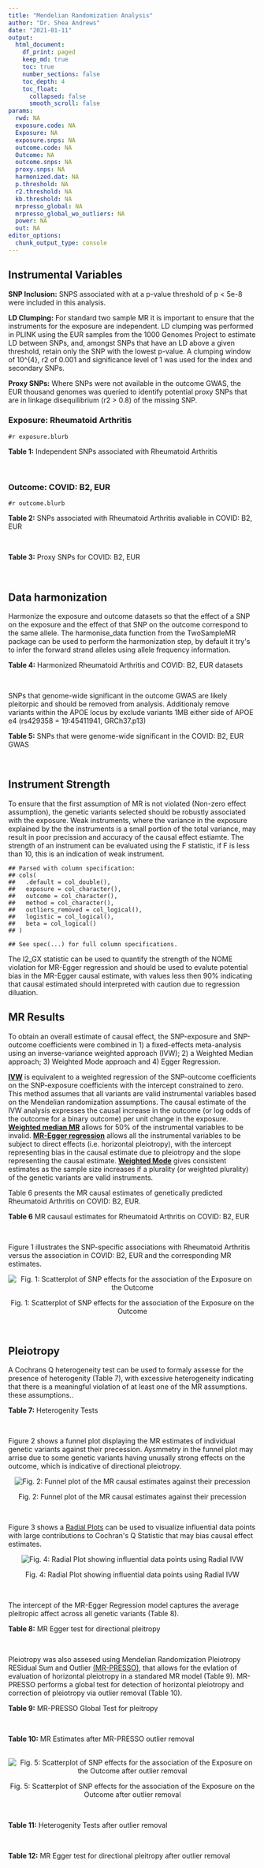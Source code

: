 ```yaml
---
title: "Mendelian Randomization Analysis"
author: "Dr. Shea Andrews"
date: "2021-01-11"
output:
  html_document:
    df_print: paged
    keep_md: true
    toc: true
    number_sections: false
    toc_depth: 4
    toc_float:
      collapsed: false
      smooth_scroll: false
params:
  rwd: NA
  exposure.code: NA
  Exposure: NA
  exposure.snps: NA
  outcome.code: NA
  Outcome: NA
  outcome.snps: NA
  proxy.snps: NA
  harmonized.dat: NA
  p.threshold: NA
  r2.threshold: NA
  kb.threshold: NA
  mrpresso_global: NA
  mrpresso_global_wo_outliers: NA
  power: NA
  out: NA
editor_options:
  chunk_output_type: console
---
```







## Instrumental Variables
**SNP Inclusion:** SNPS associated with at a p-value threshold of p < 5e-8 were included in this analysis.
<br>

**LD Clumping:** For standard two sample MR it is important to ensure that the instruments for the exposure are independent. LD clumping was performed in PLINK using the EUR samples from the 1000 Genomes Project to estimate LD between SNPs, and, amongst SNPs that have an LD above a given threshold, retain only the SNP with the lowest p-value. A clumping window of 10^{4}, r2 of 0.001 and significance level of 1 was used for the index and secondary SNPs.
<br>

**Proxy SNPs:** Where SNPs were not available in the outcome GWAS, the EUR thousand genomes was queried to identify potential proxy SNPs that are in linkage disequilibrium (r2 > 0.8) of the missing SNP.
<br>

### Exposure: Rheumatoid Arthritis
`#r exposure.blurb`
<br>

**Table 1:** Independent SNPs associated with Rheumatoid Arthritis
<div data-pagedtable="false">
  <script data-pagedtable-source type="application/json">
{"columns":[{"label":["SNP"],"name":[1],"type":["chr"],"align":["left"]},{"label":["CHROM"],"name":[2],"type":["dbl"],"align":["right"]},{"label":["POS"],"name":[3],"type":["dbl"],"align":["right"]},{"label":["REF"],"name":[4],"type":["chr"],"align":["left"]},{"label":["ALT"],"name":[5],"type":["chr"],"align":["left"]},{"label":["AF"],"name":[6],"type":["dbl"],"align":["right"]},{"label":["BETA"],"name":[7],"type":["dbl"],"align":["right"]},{"label":["SE"],"name":[8],"type":["dbl"],"align":["right"]},{"label":["Z"],"name":[9],"type":["dbl"],"align":["right"]},{"label":["P"],"name":[10],"type":["dbl"],"align":["right"]},{"label":["N"],"name":[11],"type":["dbl"],"align":["right"]},{"label":["TRAIT"],"name":[12],"type":["chr"],"align":["left"]}],"data":[{"1":"rs187786174","2":"1","3":"2523811","4":"G","5":"A","6":"0.0204778","7":"-0.11653382","8":"0.015306122","9":"-7.613543","10":"2.2e-10","11":"58284","12":"Rheumatoid_Arthritis"},{"1":"rs2240336","2":"1","3":"17674402","4":"C","5":"T","6":"0.3954930","7":"-0.10536052","8":"0.015306122","9":"-6.883554","10":"1.4e-09","11":"58284","12":"Rheumatoid_Arthritis"},{"1":"rs28411352","2":"1","3":"38278579","4":"C","5":"T","6":"0.2434500","7":"0.10436002","8":"0.022959184","9":"4.545458","10":"5.2e-09","11":"58284","12":"Rheumatoid_Arthritis"},{"1":"rs2476601","2":"1","3":"114377568","4":"A","5":"G","6":"0.8679250","7":"-0.59332700","8":"0.043367347","9":"-13.681400","10":"1.6e-149","11":"58284","12":"Rheumatoid_Arthritis"},{"1":"rs61828284","2":"1","3":"173299743","4":"C","5":"T","6":"0.0550693","7":"-0.19845094","8":"0.028061224","9":"-7.072070","10":"8.7e-09","11":"58284","12":"Rheumatoid_Arthritis"},{"1":"rs34695944","2":"2","3":"61124850","4":"T","5":"C","6":"0.3807150","7":"0.11653400","8":"0.015306122","9":"7.613540","10":"4.4e-14","11":"58284","12":"Rheumatoid_Arthritis"},{"1":"rs2661798","2":"2","3":"65635688","4":"A","5":"T","6":"0.3834450","7":"0.09431070","8":"0.015306122","9":"6.161630","10":"1.1e-09","11":"58284","12":"Rheumatoid_Arthritis"},{"1":"rs9653442","2":"2","3":"100825367","4":"C","5":"T","6":"0.5316020","7":"-0.10536052","8":"0.015306122","9":"-6.883554","10":"3.6e-12","11":"58284","12":"Rheumatoid_Arthritis"},{"1":"rs13426947","2":"2","3":"191933254","4":"G","5":"A","6":"0.1827410","7":"0.13102826","8":"0.022959184","9":"5.707009","10":"2.4e-12","11":"58284","12":"Rheumatoid_Arthritis"},{"1":"rs3087243","2":"2","3":"204738919","4":"G","5":"A","6":"0.3997100","7":"-0.13926207","8":"0.015306122","9":"-9.098455","10":"9.2e-20","11":"58284","12":"Rheumatoid_Arthritis"},{"1":"rs4452313","2":"3","3":"17047032","4":"A","5":"T","6":"0.2911230","7":"0.10536100","8":"0.015306122","9":"6.883550","10":"2.7e-10","11":"58284","12":"Rheumatoid_Arthritis"},{"1":"rs9310852","2":"3","3":"27784997","4":"A","5":"G","6":"0.4663500","7":"0.08338160","8":"0.015306122","9":"5.447600","10":"3.2e-08","11":"58284","12":"Rheumatoid_Arthritis"},{"1":"rs73081554","2":"3","3":"58302935","4":"C","5":"T","6":"0.0746377","7":"0.16551444","8":"0.035714286","9":"4.634404","10":"4.7e-08","11":"58284","12":"Rheumatoid_Arthritis"},{"1":"rs34046593","2":"4","3":"26111593","4":"G","5":"A","6":"0.2991580","7":"0.13976194","8":"0.020408163","9":"6.848335","10":"9.2e-17","11":"58284","12":"Rheumatoid_Arthritis"},{"1":"rs7731626","2":"5","3":"55444683","4":"G","5":"A","6":"0.3155110","7":"-0.19845094","8":"0.017857143","9":"-11.113253","10":"7.9e-23","11":"58284","12":"Rheumatoid_Arthritis"},{"1":"rs2561477","2":"5","3":"102608924","4":"G","5":"A","6":"0.3092130","7":"-0.10536052","8":"0.015306122","9":"-6.883554","10":"5.2e-10","11":"58284","12":"Rheumatoid_Arthritis"},{"1":"rs75599496","2":"6","3":"29205139","4":"G","5":"A","6":"0.0732724","7":"0.26236426","8":"0.038265306","9":"6.856453","10":"9.3e-18","11":"58284","12":"Rheumatoid_Arthritis"},{"1":"rs73432769","2":"6","3":"30716170","4":"C","5":"T","6":"0.0184850","7":"0.35065687","8":"0.066326531","9":"5.286827","10":"2.3e-13","11":"58284","12":"Rheumatoid_Arthritis"},{"1":"rs7754520","2":"6","3":"31906505","4":"C","5":"T","6":"0.0691295","7":"-0.57981850","8":"0.017857143","9":"-32.469836","10":"2.5e-75","11":"58284","12":"Rheumatoid_Arthritis"},{"1":"rs9296009","2":"6","3":"32114515","4":"A","5":"T","6":"0.1878170","7":"0.59783700","8":"0.007653061","9":"78.117400","10":"1.0e-250","11":"58284","12":"Rheumatoid_Arthritis"},{"1":"rs2858329","2":"6","3":"32658801","4":"A","5":"G","6":"0.4728350","7":"0.47803600","8":"0.010204082","9":"46.847500","10":"4.9e-204","11":"58284","12":"Rheumatoid_Arthritis"},{"1":"rs9277398","2":"6","3":"33051280","4":"T","5":"C","6":"0.2576700","7":"-0.35065700","8":"0.025510204","9":"-13.745700","10":"1.3e-86","11":"58284","12":"Rheumatoid_Arthritis"},{"1":"rs9277956","2":"6","3":"33211790","4":"G","5":"C","6":"0.1124360","7":"0.24846100","8":"0.017857143","9":"13.913800","10":"1.1e-32","11":"58284","12":"Rheumatoid_Arthritis"},{"1":"rs3799963","2":"6","3":"44231479","4":"G","5":"C","6":"0.0456204","7":"0.28768200","8":"0.038265306","9":"7.518090","10":"3.3e-08","11":"58284","12":"Rheumatoid_Arthritis"},{"1":"rs17264332","2":"6","3":"138005515","4":"A","5":"G","6":"0.2031930","7":"0.16251900","8":"0.015306122","9":"10.617900","10":"7.1e-19","11":"58284","12":"Rheumatoid_Arthritis"},{"1":"rs212389","2":"6","3":"159489791","4":"G","5":"A","6":"0.6965900","7":"0.09531018","8":"0.017857143","9":"5.337370","10":"1.1e-09","11":"58284","12":"Rheumatoid_Arthritis"},{"1":"rs1571878","2":"6","3":"167540842","4":"C","5":"T","6":"0.5631370","7":"-0.11653382","8":"0.012755102","9":"-9.136251","10":"4.9e-15","11":"58284","12":"Rheumatoid_Arthritis"},{"1":"rs3778753","2":"7","3":"128580042","4":"A","5":"G","6":"0.4340900","7":"0.11653400","8":"0.012755102","9":"9.136250","10":"4.2e-12","11":"58284","12":"Rheumatoid_Arthritis"},{"1":"rs11574914","2":"9","3":"34710338","4":"G","5":"A","6":"0.2992700","7":"0.12221763","8":"0.017857143","9":"6.844187","10":"1.5e-13","11":"58284","12":"Rheumatoid_Arthritis"},{"1":"rs10985070","2":"9","3":"123636121","4":"C","5":"A","6":"0.5272530","7":"-0.08338161","8":"0.015306122","9":"-5.447598","10":"1.7e-08","11":"58284","12":"Rheumatoid_Arthritis"},{"1":"rs706778","2":"10","3":"6098949","4":"C","5":"T","6":"0.4382760","7":"0.10436002","8":"0.017857143","9":"5.844161","10":"7.1e-12","11":"58284","12":"Rheumatoid_Arthritis"},{"1":"rs537544","2":"10","3":"8108382","4":"C","5":"T","6":"0.6293170","7":"-0.11653382","8":"0.015306122","9":"-7.613543","10":"8.0e-11","11":"58284","12":"Rheumatoid_Arthritis"},{"1":"rs12764378","2":"10","3":"63800004","4":"G","5":"A","6":"0.1825770","7":"0.13102826","8":"0.020408163","9":"6.420385","10":"1.9e-13","11":"58284","12":"Rheumatoid_Arthritis"},{"1":"rs10790268","2":"11","3":"118729391","4":"A","5":"G","6":"0.7762200","7":"0.16251900","8":"0.017857143","9":"9.101060","10":"3.3e-15","11":"58284","12":"Rheumatoid_Arthritis"},{"1":"rs9603608","2":"13","3":"40318819","4":"A","5":"C","6":"0.3852190","7":"-0.10436000","8":"0.017857143","9":"-5.844160","10":"7.6e-11","11":"58284","12":"Rheumatoid_Arthritis"},{"1":"rs8032939","2":"15","3":"38834033","4":"T","5":"C","6":"0.2649730","7":"0.11653400","8":"0.015306122","9":"7.613540","10":"2.4e-12","11":"58284","12":"Rheumatoid_Arthritis"},{"1":"rs8026898","2":"15","3":"69991417","4":"G","5":"A","6":"0.2595490","7":"0.14842001","8":"0.017857143","9":"8.311520","10":"2.4e-17","11":"58284","12":"Rheumatoid_Arthritis"},{"1":"rs13330176","2":"16","3":"86019087","4":"T","5":"A","6":"0.2022250","7":"0.11332869","8":"0.022959184","9":"4.936094","10":"9.0e-09","11":"58284","12":"Rheumatoid_Arthritis"},{"1":"rs59716545","2":"17","3":"38031857","4":"T","5":"G","6":"0.4167600","7":"0.09431070","8":"0.015306122","9":"6.161630","10":"2.0e-09","11":"58284","12":"Rheumatoid_Arthritis"},{"1":"rs592390","2":"18","3":"12822314","4":"T","5":"C","6":"0.4455140","7":"-0.09531020","8":"0.017857143","9":"-5.337370","10":"3.8e-09","11":"58284","12":"Rheumatoid_Arthritis"},{"1":"rs74956615","2":"19","3":"10427721","4":"T","5":"A","6":"0.0428850","7":"-0.37106368","8":"0.033163265","9":"-11.188997","10":"3.3e-16","11":"58284","12":"Rheumatoid_Arthritis"},{"1":"rs4239702","2":"20","3":"44749251","4":"T","5":"C","6":"0.7548950","7":"0.13926200","8":"0.015306122","9":"9.098460","10":"4.2e-14","11":"58284","12":"Rheumatoid_Arthritis"},{"1":"rs8133843","2":"21","3":"36738242","4":"G","5":"A","6":"0.6307830","7":"0.09531018","8":"0.020408163","9":"4.670199","10":"6.0e-09","11":"58284","12":"Rheumatoid_Arthritis"},{"1":"rs225433","2":"21","3":"43809418","4":"C","5":"G","6":"0.2398330","7":"-0.12783337","8":"0.020408163","9":"-6.263835","10":"1.8e-08","11":"58284","12":"Rheumatoid_Arthritis"},{"1":"rs2069235","2":"22","3":"39747780","4":"G","5":"A","6":"0.3169090","7":"0.10436002","8":"0.017857143","9":"5.844161","10":"3.0e-10","11":"58284","12":"Rheumatoid_Arthritis"}],"options":{"columns":{"min":{},"max":[10]},"rows":{"min":[10],"max":[10]},"pages":{}}}
  </script>
</div>
<br>

### Outcome: COVID: B2, EUR
`#r outcome.blurb`
<br>

**Table 2:** SNPs associated with Rheumatoid Arthritis avaliable in COVID: B2, EUR
<div data-pagedtable="false">
  <script data-pagedtable-source type="application/json">
{"columns":[{"label":["SNP"],"name":[1],"type":["chr"],"align":["left"]},{"label":["CHROM"],"name":[2],"type":["dbl"],"align":["right"]},{"label":["POS"],"name":[3],"type":["dbl"],"align":["right"]},{"label":["REF"],"name":[4],"type":["chr"],"align":["left"]},{"label":["ALT"],"name":[5],"type":["chr"],"align":["left"]},{"label":["AF"],"name":[6],"type":["dbl"],"align":["right"]},{"label":["BETA"],"name":[7],"type":["dbl"],"align":["right"]},{"label":["SE"],"name":[8],"type":["dbl"],"align":["right"]},{"label":["Z"],"name":[9],"type":["dbl"],"align":["right"]},{"label":["P"],"name":[10],"type":["dbl"],"align":["right"]},{"label":["N"],"name":[11],"type":["dbl"],"align":["right"]},{"label":["TRAIT"],"name":[12],"type":["chr"],"align":["left"]}],"data":[{"1":"rs2240336","2":"1","3":"17674402","4":"C","5":"T","6":"0.41470","7":"0.0024268","8":"0.017576","9":"0.13807465","10":"8.902e-01","11":"1887658","12":"COVID_B2__EUR"},{"1":"rs28411352","2":"1","3":"38278579","4":"C","5":"T","6":"0.25800","7":"-0.0576820","8":"0.020351","9":"-2.83435703","10":"4.592e-03","11":"1887658","12":"COVID_B2__EUR"},{"1":"rs2476601","2":"1","3":"114377568","4":"A","5":"G","6":"0.88430","7":"0.0126980","8":"0.031607","9":"0.40174645","10":"6.879e-01","11":"1885056","12":"COVID_B2__EUR"},{"1":"rs61828284","2":"1","3":"173299743","4":"C","5":"T","6":"0.07232","7":"0.0389780","8":"0.033710","9":"1.15627410","10":"2.476e-01","11":"1887037","12":"COVID_B2__EUR"},{"1":"rs34695944","2":"2","3":"61124850","4":"T","5":"C","6":"0.36340","7":"-0.0260150","8":"0.018018","9":"-1.44383394","10":"1.488e-01","11":"1887658","12":"COVID_B2__EUR"},{"1":"rs2661798","2":"2","3":"65635688","4":"A","5":"T","6":"0.43120","7":"-0.0550730","8":"0.019504","9":"-2.82367719","10":"4.748e-03","11":"1876981","12":"COVID_B2__EUR"},{"1":"rs9653442","2":"2","3":"100825367","4":"C","5":"T","6":"0.53490","7":"-0.0342750","8":"0.017406","9":"-1.96914857","10":"4.894e-02","11":"1887658","12":"COVID_B2__EUR"},{"1":"rs13426947","2":"2","3":"191933254","4":"G","5":"A","6":"0.19930","7":"0.0130400","8":"0.021787","9":"0.59852205","10":"5.495e-01","11":"1887658","12":"COVID_B2__EUR"},{"1":"rs3087243","2":"2","3":"204738919","4":"G","5":"A","6":"0.42060","7":"-0.0309760","8":"0.017351","9":"-1.78525733","10":"7.422e-02","11":"1887045","12":"COVID_B2__EUR"},{"1":"rs4452313","2":"3","3":"17047032","4":"A","5":"T","6":"0.29520","7":"-0.0082145","8":"0.018815","9":"-0.43659314","10":"6.624e-01","11":"1887658","12":"COVID_B2__EUR"},{"1":"rs9310852","2":"3","3":"27784997","4":"A","5":"G","6":"0.46050","7":"0.0127710","8":"0.019193","9":"0.66539884","10":"5.058e-01","11":"1877602","12":"COVID_B2__EUR"},{"1":"rs73081554","2":"3","3":"58302935","4":"C","5":"T","6":"0.06946","7":"-0.0387470","8":"0.039497","9":"-0.98101122","10":"3.266e-01","11":"1877602","12":"COVID_B2__EUR"},{"1":"rs34046593","2":"4","3":"26111593","4":"G","5":"A","6":"0.30190","7":"0.0338260","8":"0.020415","9":"1.65691893","10":"9.753e-02","11":"1877602","12":"COVID_B2__EUR"},{"1":"rs7731626","2":"5","3":"55444683","4":"G","5":"A","6":"0.35810","7":"0.0069903","8":"0.018386","9":"0.38019689","10":"7.038e-01","11":"1886424","12":"COVID_B2__EUR"},{"1":"rs2561477","2":"5","3":"102608924","4":"G","5":"A","6":"0.31430","7":"-0.0013385","8":"0.020471","9":"-0.06538518","10":"9.479e-01","11":"1877602","12":"COVID_B2__EUR"},{"1":"rs75599496","2":"6","3":"29205139","4":"G","5":"A","6":"0.06325","7":"-0.0429110","8":"0.039722","9":"-1.08028297","10":"2.800e-01","11":"1887658","12":"COVID_B2__EUR"},{"1":"rs73432769","2":"6","3":"30716170","4":"C","5":"T","6":"0.02250","7":"0.0482940","8":"0.057100","9":"0.84577933","10":"3.977e-01","11":"1887658","12":"COVID_B2__EUR"},{"1":"rs7754520","2":"6","3":"31906505","4":"C","5":"T","6":"0.08738","7":"0.0287050","8":"0.029826","9":"0.96241534","10":"3.358e-01","11":"1887045","12":"COVID_B2__EUR"},{"1":"rs9296009","2":"6","3":"32114515","4":"A","5":"T","6":"0.20990","7":"0.0126880","8":"0.024543","9":"0.51697022","10":"6.052e-01","11":"1877602","12":"COVID_B2__EUR"},{"1":"rs9277398","2":"6","3":"33051280","4":"T","5":"C","6":"0.29120","7":"0.0314750","8":"0.021519","9":"1.46266090","10":"1.436e-01","11":"1874040","12":"COVID_B2__EUR"},{"1":"rs9277956","2":"6","3":"33211790","4":"G","5":"C","6":"0.14670","7":"0.0132410","8":"0.026861","9":"0.49294516","10":"6.220e-01","11":"1638270","12":"COVID_B2__EUR"},{"1":"rs3799963","2":"6","3":"44231479","4":"G","5":"C","6":"0.04540","7":"-0.0256660","8":"0.050264","9":"-0.51062391","10":"6.096e-01","11":"1876989","12":"COVID_B2__EUR"},{"1":"rs17264332","2":"6","3":"138005515","4":"A","5":"G","6":"0.20470","7":"-0.0102680","8":"0.021475","9":"-0.47813737","10":"6.326e-01","11":"1887658","12":"COVID_B2__EUR"},{"1":"rs212389","2":"6","3":"159489791","4":"G","5":"A","6":"0.63850","7":"0.0087024","8":"0.018010","9":"0.48319822","10":"6.290e-01","11":"1887045","12":"COVID_B2__EUR"},{"1":"rs1571878","2":"6","3":"167540842","4":"C","5":"T","6":"0.55650","7":"-0.0030193","8":"0.017631","9":"-0.17124950","10":"8.640e-01","11":"1887037","12":"COVID_B2__EUR"},{"1":"rs3778753","2":"7","3":"128580042","4":"A","5":"G","6":"0.46060","7":"0.0127310","8":"0.019490","9":"0.65320677","10":"5.136e-01","11":"1876989","12":"COVID_B2__EUR"},{"1":"rs11574914","2":"9","3":"34710338","4":"G","5":"A","6":"0.32240","7":"-0.0302300","8":"0.020510","9":"-1.47391516","10":"1.405e-01","11":"1860008","12":"COVID_B2__EUR"},{"1":"rs10985070","2":"9","3":"123636121","4":"C","5":"A","6":"0.55710","7":"0.0224040","8":"0.019299","9":"1.16088917","10":"2.457e-01","11":"1877602","12":"COVID_B2__EUR"},{"1":"rs706778","2":"10","3":"6098949","4":"C","5":"T","6":"0.42570","7":"0.0226740","8":"0.017605","9":"1.28792957","10":"1.978e-01","11":"1887658","12":"COVID_B2__EUR"},{"1":"rs537544","2":"10","3":"8108382","4":"C","5":"T","6":"0.61760","7":"0.0039166","8":"0.020021","9":"0.19562459","10":"8.449e-01","11":"1876368","12":"COVID_B2__EUR"},{"1":"rs12764378","2":"10","3":"63800004","4":"G","5":"A","6":"0.21180","7":"-0.0139710","8":"0.020729","9":"-0.67398331","10":"5.003e-01","11":"1887658","12":"COVID_B2__EUR"},{"1":"rs10790268","2":"11","3":"118729391","4":"A","5":"G","6":"0.80280","7":"-0.0126400","8":"0.022445","9":"-0.56315438","10":"5.733e-01","11":"1885042","12":"COVID_B2__EUR"},{"1":"rs9603608","2":"13","3":"40318819","4":"A","5":"C","6":"0.34810","7":"-0.0252190","8":"0.018851","9":"-1.33780701","10":"1.809e-01","11":"1885042","12":"COVID_B2__EUR"},{"1":"rs8032939","2":"15","3":"38834033","4":"T","5":"C","6":"0.25140","7":"-0.0046683","8":"0.019885","9":"-0.23476490","10":"8.144e-01","11":"1887658","12":"COVID_B2__EUR"},{"1":"rs8026898","2":"15","3":"69991417","4":"G","5":"A","6":"0.26940","7":"0.0127750","8":"0.019523","9":"0.65435640","10":"5.129e-01","11":"1887658","12":"COVID_B2__EUR"},{"1":"rs13330176","2":"16","3":"86019087","4":"T","5":"A","6":"0.22160","7":"0.0015057","8":"0.023092","9":"0.06520440","10":"9.480e-01","11":"1877602","12":"COVID_B2__EUR"},{"1":"rs59716545","2":"17","3":"38031857","4":"T","5":"G","6":"0.45860","7":"0.0206050","8":"0.017925","9":"1.14951185","10":"2.503e-01","11":"1178107","12":"COVID_B2__EUR"},{"1":"rs592390","2":"18","3":"12822314","4":"T","5":"C","6":"0.45220","7":"0.0354090","8":"0.017510","9":"2.02221588","10":"4.315e-02","11":"1887658","12":"COVID_B2__EUR"},{"1":"rs74956615","2":"19","3":"10427721","4":"T","5":"A","6":"0.04956","7":"0.2319400","8":"0.039590","9":"5.85855014","10":"4.666e-09","11":"1594419","12":"COVID_B2__EUR"},{"1":"rs4239702","2":"20","3":"44749251","4":"T","5":"C","6":"0.72160","7":"-0.0077870","8":"0.019169","9":"-0.40622881","10":"6.846e-01","11":"1887658","12":"COVID_B2__EUR"},{"1":"rs8133843","2":"21","3":"36738242","4":"G","5":"A","6":"0.61860","7":"0.0153240","8":"0.019795","9":"0.77413488","10":"4.388e-01","11":"1876981","12":"COVID_B2__EUR"},{"1":"rs225433","2":"21","3":"43809418","4":"C","5":"G","6":"0.22260","7":"-0.0312660","8":"0.025664","9":"-1.21828242","10":"2.231e-01","11":"1856158","12":"COVID_B2__EUR"},{"1":"rs2069235","2":"22","3":"39747780","4":"G","5":"A","6":"0.30050","7":"-0.0140820","8":"0.019141","9":"-0.73569824","10":"4.619e-01","11":"1887658","12":"COVID_B2__EUR"},{"1":"rs187786174","2":"NA","3":"NA","4":"NA","5":"NA","6":"NA","7":"NA","8":"NA","9":"NA","10":"NA","11":"NA","12":"NA"},{"1":"rs2858329","2":"NA","3":"NA","4":"NA","5":"NA","6":"NA","7":"NA","8":"NA","9":"NA","10":"NA","11":"NA","12":"NA"}],"options":{"columns":{"min":{},"max":[10]},"rows":{"min":[10],"max":[10]},"pages":{}}}
  </script>
</div>
<br>

**Table 3:** Proxy SNPs for COVID: B2, EUR
<div data-pagedtable="false">
  <script data-pagedtable-source type="application/json">
{"columns":[{"label":["target_snp"],"name":[1],"type":["chr"],"align":["left"]},{"label":["proxy_snp"],"name":[2],"type":["chr"],"align":["left"]},{"label":["ld.r2"],"name":[3],"type":["dbl"],"align":["right"]},{"label":["Dprime"],"name":[4],"type":["dbl"],"align":["right"]},{"label":["PHASE"],"name":[5],"type":["chr"],"align":["left"]},{"label":["X12"],"name":[6],"type":["lgl"],"align":["right"]},{"label":["CHROM"],"name":[7],"type":["dbl"],"align":["right"]},{"label":["POS"],"name":[8],"type":["dbl"],"align":["right"]},{"label":["REF.proxy"],"name":[9],"type":["chr"],"align":["left"]},{"label":["ALT.proxy"],"name":[10],"type":["chr"],"align":["left"]},{"label":["AF"],"name":[11],"type":["dbl"],"align":["right"]},{"label":["BETA"],"name":[12],"type":["dbl"],"align":["right"]},{"label":["SE"],"name":[13],"type":["dbl"],"align":["right"]},{"label":["Z"],"name":[14],"type":["dbl"],"align":["right"]},{"label":["P"],"name":[15],"type":["dbl"],"align":["right"]},{"label":["N"],"name":[16],"type":["dbl"],"align":["right"]},{"label":["TRAIT"],"name":[17],"type":["chr"],"align":["left"]},{"label":["ref"],"name":[18],"type":["chr"],"align":["left"]},{"label":["ref.proxy"],"name":[19],"type":["chr"],"align":["left"]},{"label":["alt"],"name":[20],"type":["chr"],"align":["left"]},{"label":["alt.proxy"],"name":[21],"type":["chr"],"align":["left"]},{"label":["ALT"],"name":[22],"type":["chr"],"align":["left"]},{"label":["REF"],"name":[23],"type":["chr"],"align":["left"]},{"label":["proxy.outcome"],"name":[24],"type":["lgl"],"align":["right"]}],"data":[{"1":"rs187786174","2":"rs745368","3":"0.990767","4":"1","5":"AT/GC","6":"NA","7":"1","8":"2524205","9":"C","10":"T","11":"0.3232","12":"0.0029149","13":"0.019096","14":"0.1526445","15":"0.8787","16":"1884429","17":"COVID_B2__EUR","18":"A","19":"T","20":"G","21":"C","22":"A","23":"G","24":"TRUE"},{"1":"rs2858329","2":"rs9275101","3":"0.988131","4":"1","5":"AG/GA","6":"NA","7":"6","8":"32649355","9":"G","10":"A","11":"0.4680","12":"-0.0295240","13":"0.019911","14":"-1.4827985","15":"0.1381","16":"1874040","17":"COVID_B2__EUR","18":"A","19":"G","20":"G","21":"A","22":"G","23":"A","24":"TRUE"}],"options":{"columns":{"min":{},"max":[10]},"rows":{"min":[10],"max":[10]},"pages":{}}}
  </script>
</div>
<br>

## Data harmonization
Harmonize the exposure and outcome datasets so that the effect of a SNP on the exposure and the effect of that SNP on the outcome correspond to the same allele. The harmonise_data function from the TwoSampleMR package can be used to perform the harmonization step, by default it try's to infer the forward strand alleles using allele frequency information.
<br>

**Table 4:** Harmonized Rheumatoid Arthritis and COVID: B2, EUR datasets
<div data-pagedtable="false">
  <script data-pagedtable-source type="application/json">
{"columns":[{"label":["SNP"],"name":[1],"type":["chr"],"align":["left"]},{"label":["effect_allele.exposure"],"name":[2],"type":["chr"],"align":["left"]},{"label":["other_allele.exposure"],"name":[3],"type":["chr"],"align":["left"]},{"label":["effect_allele.outcome"],"name":[4],"type":["chr"],"align":["left"]},{"label":["other_allele.outcome"],"name":[5],"type":["chr"],"align":["left"]},{"label":["beta.exposure"],"name":[6],"type":["dbl"],"align":["right"]},{"label":["beta.outcome"],"name":[7],"type":["dbl"],"align":["right"]},{"label":["eaf.exposure"],"name":[8],"type":["dbl"],"align":["right"]},{"label":["eaf.outcome"],"name":[9],"type":["dbl"],"align":["right"]},{"label":["remove"],"name":[10],"type":["lgl"],"align":["right"]},{"label":["palindromic"],"name":[11],"type":["lgl"],"align":["right"]},{"label":["ambiguous"],"name":[12],"type":["lgl"],"align":["right"]},{"label":["id.outcome"],"name":[13],"type":["chr"],"align":["left"]},{"label":["chr.outcome"],"name":[14],"type":["dbl"],"align":["right"]},{"label":["pos.outcome"],"name":[15],"type":["dbl"],"align":["right"]},{"label":["se.outcome"],"name":[16],"type":["dbl"],"align":["right"]},{"label":["z.outcome"],"name":[17],"type":["dbl"],"align":["right"]},{"label":["pval.outcome"],"name":[18],"type":["dbl"],"align":["right"]},{"label":["samplesize.outcome"],"name":[19],"type":["dbl"],"align":["right"]},{"label":["outcome"],"name":[20],"type":["chr"],"align":["left"]},{"label":["mr_keep.outcome"],"name":[21],"type":["lgl"],"align":["right"]},{"label":["pval_origin.outcome"],"name":[22],"type":["chr"],"align":["left"]},{"label":["chr.exposure"],"name":[23],"type":["dbl"],"align":["right"]},{"label":["pos.exposure"],"name":[24],"type":["dbl"],"align":["right"]},{"label":["se.exposure"],"name":[25],"type":["dbl"],"align":["right"]},{"label":["z.exposure"],"name":[26],"type":["dbl"],"align":["right"]},{"label":["pval.exposure"],"name":[27],"type":["dbl"],"align":["right"]},{"label":["samplesize.exposure"],"name":[28],"type":["dbl"],"align":["right"]},{"label":["exposure"],"name":[29],"type":["chr"],"align":["left"]},{"label":["mr_keep.exposure"],"name":[30],"type":["lgl"],"align":["right"]},{"label":["pval_origin.exposure"],"name":[31],"type":["chr"],"align":["left"]},{"label":["id.exposure"],"name":[32],"type":["chr"],"align":["left"]},{"label":["action"],"name":[33],"type":["dbl"],"align":["right"]},{"label":["mr_keep"],"name":[34],"type":["lgl"],"align":["right"]},{"label":["pt"],"name":[35],"type":["dbl"],"align":["right"]},{"label":["pleitropy_keep"],"name":[36],"type":["lgl"],"align":["right"]},{"label":["mrpresso_RSSobs"],"name":[37],"type":["dbl"],"align":["right"]},{"label":["mrpresso_pval"],"name":[38],"type":["chr"],"align":["left"]},{"label":["mrpresso_keep"],"name":[39],"type":["lgl"],"align":["right"]}],"data":[{"1":"rs10790268","2":"G","3":"A","4":"G","5":"A","6":"0.16251900","7":"-0.0126400","8":"0.7762200","9":"0.80280","10":"FALSE","11":"FALSE","12":"FALSE","13":"GmfmA6","14":"11","15":"118729391","16":"0.022445","17":"-0.56315438","18":"5.733e-01","19":"1885042","20":"covidhgi2020B2v5alleur","21":"TRUE","22":"reported","23":"11","24":"118729391","25":"0.017857143","26":"9.101060","27":"3.3e-15","28":"58284","29":"Okada2014rartis","30":"TRUE","31":"reported","32":"VUqZdc","33":"2","34":"TRUE","35":"5e-08","36":"TRUE","37":"5.059277e-05","38":"1","39":"TRUE"},{"1":"rs10985070","2":"A","3":"C","4":"A","5":"C","6":"-0.08338161","7":"0.0224040","8":"0.5272530","9":"0.55710","10":"FALSE","11":"FALSE","12":"FALSE","13":"GmfmA6","14":"9","15":"123636121","16":"0.019299","17":"1.16088917","18":"2.457e-01","19":"1877602","20":"covidhgi2020B2v5alleur","21":"TRUE","22":"reported","23":"9","24":"123636121","25":"0.015306122","26":"-5.447598","27":"1.7e-08","28":"58284","29":"Okada2014rartis","30":"TRUE","31":"reported","32":"VUqZdc","33":"2","34":"TRUE","35":"5e-08","36":"TRUE","37":"3.847489e-04","38":"1","39":"TRUE"},{"1":"rs11574914","2":"A","3":"G","4":"A","5":"G","6":"0.12221763","7":"-0.0302300","8":"0.2992700","9":"0.32240","10":"FALSE","11":"FALSE","12":"FALSE","13":"GmfmA6","14":"9","15":"34710338","16":"0.020510","17":"-1.47391516","18":"1.405e-01","19":"1860008","20":"covidhgi2020B2v5alleur","21":"TRUE","22":"reported","23":"9","24":"34710338","25":"0.017857143","26":"6.844187","27":"1.5e-13","28":"58284","29":"Okada2014rartis","30":"TRUE","31":"reported","32":"VUqZdc","33":"2","34":"TRUE","35":"5e-08","36":"TRUE","37":"6.889443e-04","38":"1","39":"TRUE"},{"1":"rs12764378","2":"A","3":"G","4":"A","5":"G","6":"0.13102826","7":"-0.0139710","8":"0.1825770","9":"0.21180","10":"FALSE","11":"FALSE","12":"FALSE","13":"GmfmA6","14":"10","15":"63800004","16":"0.020729","17":"-0.67398331","18":"5.003e-01","19":"1887658","20":"covidhgi2020B2v5alleur","21":"TRUE","22":"reported","23":"10","24":"63800004","25":"0.020408163","26":"6.420385","27":"1.9e-13","28":"58284","29":"Okada2014rartis","30":"TRUE","31":"reported","32":"VUqZdc","33":"2","34":"TRUE","35":"5e-08","36":"TRUE","37":"9.094157e-05","38":"1","39":"TRUE"},{"1":"rs13330176","2":"A","3":"T","4":"A","5":"T","6":"0.11332869","7":"0.0015057","8":"0.2022250","9":"0.22160","10":"FALSE","11":"TRUE","12":"FALSE","13":"GmfmA6","14":"16","15":"86019087","16":"0.023092","17":"0.06520440","18":"9.480e-01","19":"1877602","20":"covidhgi2020B2v5alleur","21":"TRUE","22":"reported","23":"16","24":"86019087","25":"0.022959184","26":"4.936094","27":"9.0e-09","28":"58284","29":"Okada2014rartis","30":"TRUE","31":"reported","32":"VUqZdc","33":"2","34":"TRUE","35":"5e-08","36":"TRUE","37":"2.986263e-05","38":"1","39":"TRUE"},{"1":"rs13426947","2":"A","3":"G","4":"A","5":"G","6":"0.13102826","7":"0.0130400","8":"0.1827410","9":"0.19930","10":"FALSE","11":"FALSE","12":"FALSE","13":"GmfmA6","14":"2","15":"191933254","16":"0.021787","17":"0.59852205","18":"5.495e-01","19":"1887658","20":"covidhgi2020B2v5alleur","21":"TRUE","22":"reported","23":"2","24":"191933254","25":"0.022959184","26":"5.707009","27":"2.4e-12","28":"58284","29":"Okada2014rartis","30":"TRUE","31":"reported","32":"VUqZdc","33":"2","34":"TRUE","35":"5e-08","36":"TRUE","37":"3.150010e-04","38":"1","39":"TRUE"},{"1":"rs1571878","2":"T","3":"C","4":"T","5":"C","6":"-0.11653382","7":"-0.0030193","8":"0.5631370","9":"0.55650","10":"FALSE","11":"FALSE","12":"FALSE","13":"GmfmA6","14":"6","15":"167540842","16":"0.017631","17":"-0.17124950","18":"8.640e-01","19":"1887037","20":"covidhgi2020B2v5alleur","21":"TRUE","22":"reported","23":"6","24":"167540842","25":"0.012755102","26":"-9.136251","27":"4.9e-15","28":"58284","29":"Okada2014rartis","30":"TRUE","31":"reported","32":"VUqZdc","33":"2","34":"TRUE","35":"5e-08","36":"TRUE","37":"5.094298e-05","38":"1","39":"TRUE"},{"1":"rs17264332","2":"G","3":"A","4":"G","5":"A","6":"0.16251900","7":"-0.0102680","8":"0.2031930","9":"0.20470","10":"FALSE","11":"FALSE","12":"FALSE","13":"GmfmA6","14":"6","15":"138005515","16":"0.021475","17":"-0.47813737","18":"6.326e-01","19":"1887658","20":"covidhgi2020B2v5alleur","21":"TRUE","22":"reported","23":"6","24":"138005515","25":"0.015306122","26":"10.617900","27":"7.1e-19","28":"58284","29":"Okada2014rartis","30":"TRUE","31":"reported","32":"VUqZdc","33":"2","34":"TRUE","35":"5e-08","36":"TRUE","37":"2.221537e-05","38":"1","39":"TRUE"},{"1":"rs187786174","2":"A","3":"G","4":"A","5":"G","6":"-0.11653382","7":"0.0029149","8":"0.0204778","9":"0.32320","10":"FALSE","11":"FALSE","12":"FALSE","13":"GmfmA6","14":"1","15":"2524205","16":"0.019096","17":"0.15264453","18":"8.787e-01","19":"1884429","20":"covidhgi2020B2v5alleur","21":"TRUE","22":"reported","23":"1","24":"2523811","25":"0.015306122","26":"-7.613543","27":"2.2e-10","28":"58284","29":"Okada2014rartis","30":"TRUE","31":"reported","32":"VUqZdc","33":"2","34":"TRUE","35":"5e-08","36":"TRUE","37":"1.279399e-06","38":"1","39":"TRUE"},{"1":"rs2069235","2":"A","3":"G","4":"A","5":"G","6":"0.10436002","7":"-0.0140820","8":"0.3169090","9":"0.30050","10":"FALSE","11":"FALSE","12":"FALSE","13":"GmfmA6","14":"22","15":"39747780","16":"0.019141","17":"-0.73569824","18":"4.619e-01","19":"1887658","20":"covidhgi2020B2v5alleur","21":"TRUE","22":"reported","23":"22","24":"39747780","25":"0.017857143","26":"5.844161","27":"3.0e-10","28":"58284","29":"Okada2014rartis","30":"TRUE","31":"reported","32":"VUqZdc","33":"2","34":"TRUE","35":"5e-08","36":"TRUE","37":"1.113585e-04","38":"1","39":"TRUE"},{"1":"rs212389","2":"A","3":"G","4":"A","5":"G","6":"0.09531018","7":"0.0087024","8":"0.6965900","9":"0.63850","10":"FALSE","11":"FALSE","12":"FALSE","13":"GmfmA6","14":"6","15":"159489791","16":"0.018010","17":"0.48319822","18":"6.290e-01","19":"1887045","20":"covidhgi2020B2v5alleur","21":"TRUE","22":"reported","23":"6","24":"159489791","25":"0.017857143","26":"5.337370","27":"1.1e-09","28":"58284","29":"Okada2014rartis","30":"TRUE","31":"reported","32":"VUqZdc","33":"2","34":"TRUE","35":"5e-08","36":"TRUE","37":"1.462381e-04","38":"1","39":"TRUE"},{"1":"rs2240336","2":"T","3":"C","4":"T","5":"C","6":"-0.10536052","7":"0.0024268","8":"0.3954930","9":"0.41470","10":"FALSE","11":"FALSE","12":"FALSE","13":"GmfmA6","14":"1","15":"17674402","16":"0.017576","17":"0.13807465","18":"8.902e-01","19":"1887658","20":"covidhgi2020B2v5alleur","21":"TRUE","22":"reported","23":"1","24":"17674402","25":"0.015306122","26":"-6.883554","27":"1.4e-09","28":"58284","29":"Okada2014rartis","30":"TRUE","31":"reported","32":"VUqZdc","33":"2","34":"TRUE","35":"5e-08","36":"TRUE","37":"1.520133e-06","38":"1","39":"TRUE"},{"1":"rs225433","2":"G","3":"C","4":"G","5":"C","6":"-0.12783337","7":"-0.0312660","8":"0.2398330","9":"0.22260","10":"FALSE","11":"TRUE","12":"FALSE","13":"GmfmA6","14":"21","15":"43809418","16":"0.025664","17":"-1.21828242","18":"2.231e-01","19":"1856158","20":"covidhgi2020B2v5alleur","21":"TRUE","22":"reported","23":"21","24":"43809418","25":"0.020408163","26":"-6.263835","27":"1.8e-08","28":"58284","29":"Okada2014rartis","30":"TRUE","31":"reported","32":"VUqZdc","33":"2","34":"TRUE","35":"5e-08","36":"TRUE","37":"1.290993e-03","38":"1","39":"TRUE"},{"1":"rs2476601","2":"G","3":"A","4":"G","5":"A","6":"-0.59332700","7":"0.0126980","8":"0.8679250","9":"0.88430","10":"FALSE","11":"FALSE","12":"FALSE","13":"GmfmA6","14":"1","15":"114377568","16":"0.031607","17":"0.40174645","18":"6.879e-01","19":"1885056","20":"covidhgi2020B2v5alleur","21":"TRUE","22":"reported","23":"1","24":"114377568","25":"0.043367347","26":"-13.681400","27":"1.6e-149","28":"58284","29":"Okada2014rartis","30":"TRUE","31":"reported","32":"VUqZdc","33":"2","34":"TRUE","35":"5e-08","36":"TRUE","37":"7.501275e-05","38":"1","39":"TRUE"},{"1":"rs2561477","2":"A","3":"G","4":"A","5":"G","6":"-0.10536052","7":"-0.0013385","8":"0.3092130","9":"0.31430","10":"FALSE","11":"FALSE","12":"FALSE","13":"GmfmA6","14":"5","15":"102608924","16":"0.020471","17":"-0.06538518","18":"9.479e-01","19":"1877602","20":"covidhgi2020B2v5alleur","21":"TRUE","22":"reported","23":"5","24":"102608924","25":"0.015306122","26":"-6.883554","27":"5.2e-10","28":"58284","29":"Okada2014rartis","30":"TRUE","31":"reported","32":"VUqZdc","33":"2","34":"TRUE","35":"5e-08","36":"TRUE","37":"2.522015e-05","38":"1","39":"TRUE"},{"1":"rs2661798","2":"T","3":"A","4":"T","5":"A","6":"0.09431070","7":"-0.0550730","8":"0.3834450","9":"0.43120","10":"FALSE","11":"TRUE","12":"TRUE","13":"GmfmA6","14":"2","15":"65635688","16":"0.019504","17":"-2.82367719","18":"4.748e-03","19":"1876981","20":"covidhgi2020B2v5alleur","21":"TRUE","22":"reported","23":"2","24":"65635688","25":"0.015306122","26":"6.161630","27":"1.1e-09","28":"58284","29":"Okada2014rartis","30":"TRUE","31":"reported","32":"VUqZdc","33":"2","34":"FALSE","35":"5e-08","36":"TRUE","37":"NA","38":"NA","39":"NA"},{"1":"rs28411352","2":"T","3":"C","4":"T","5":"C","6":"0.10436002","7":"-0.0576820","8":"0.2434500","9":"0.25800","10":"FALSE","11":"FALSE","12":"FALSE","13":"GmfmA6","14":"1","15":"38278579","16":"0.020351","17":"-2.83435703","18":"4.592e-03","19":"1887658","20":"covidhgi2020B2v5alleur","21":"TRUE","22":"reported","23":"1","24":"38278579","25":"0.022959184","26":"4.545458","27":"5.2e-09","28":"58284","29":"Okada2014rartis","30":"TRUE","31":"reported","32":"VUqZdc","33":"2","34":"TRUE","35":"5e-08","36":"TRUE","37":"2.964990e-03","38":"0.3344","39":"TRUE"},{"1":"rs2858329","2":"G","3":"A","4":"G","5":"A","6":"0.47803600","7":"-0.0295240","8":"0.4728350","9":"0.46800","10":"FALSE","11":"FALSE","12":"FALSE","13":"GmfmA6","14":"6","15":"32649355","16":"0.019911","17":"-1.48279845","18":"1.381e-01","19":"1874040","20":"covidhgi2020B2v5alleur","21":"TRUE","22":"reported","23":"6","24":"32658801","25":"0.010204082","26":"46.847500","27":"1.0e-200","28":"58284","29":"Okada2014rartis","30":"TRUE","31":"reported","32":"VUqZdc","33":"2","34":"TRUE","35":"5e-08","36":"TRUE","37":"2.352399e-04","38":"1","39":"TRUE"},{"1":"rs3087243","2":"A","3":"G","4":"A","5":"G","6":"-0.13926207","7":"-0.0309760","8":"0.3997100","9":"0.42060","10":"FALSE","11":"FALSE","12":"FALSE","13":"GmfmA6","14":"2","15":"204738919","16":"0.017351","17":"-1.78525733","18":"7.422e-02","19":"1887045","20":"covidhgi2020B2v5alleur","21":"TRUE","22":"reported","23":"2","24":"204738919","25":"0.015306122","26":"-9.098455","27":"9.2e-20","28":"58284","29":"Okada2014rartis","30":"TRUE","31":"reported","32":"VUqZdc","33":"2","34":"TRUE","35":"5e-08","36":"TRUE","37":"1.326798e-03","38":"1","39":"TRUE"},{"1":"rs34046593","2":"A","3":"G","4":"A","5":"G","6":"0.13976194","7":"0.0338260","8":"0.2991580","9":"0.30190","10":"FALSE","11":"FALSE","12":"FALSE","13":"GmfmA6","14":"4","15":"26111593","16":"0.020415","17":"1.65691893","18":"9.753e-02","19":"1877602","20":"covidhgi2020B2v5alleur","21":"TRUE","22":"reported","23":"4","24":"26111593","25":"0.020408163","26":"6.848335","27":"9.2e-17","28":"58284","29":"Okada2014rartis","30":"TRUE","31":"reported","32":"VUqZdc","33":"2","34":"TRUE","35":"5e-08","36":"TRUE","37":"1.533176e-03","38":"1","39":"TRUE"},{"1":"rs34695944","2":"C","3":"T","4":"C","5":"T","6":"0.11653400","7":"-0.0260150","8":"0.3807150","9":"0.36340","10":"FALSE","11":"FALSE","12":"FALSE","13":"GmfmA6","14":"2","15":"61124850","16":"0.018018","17":"-1.44383394","18":"1.488e-01","19":"1887658","20":"covidhgi2020B2v5alleur","21":"TRUE","22":"reported","23":"2","24":"61124850","25":"0.015306122","26":"7.613540","27":"4.4e-14","28":"58284","29":"Okada2014rartis","30":"TRUE","31":"reported","32":"VUqZdc","33":"2","34":"TRUE","35":"5e-08","36":"TRUE","37":"4.941261e-04","38":"1","39":"TRUE"},{"1":"rs3778753","2":"G","3":"A","4":"G","5":"A","6":"0.11653400","7":"0.0127310","8":"0.4340900","9":"0.46060","10":"FALSE","11":"FALSE","12":"FALSE","13":"GmfmA6","14":"7","15":"128580042","16":"0.019490","17":"0.65320677","18":"5.136e-01","19":"1876989","20":"covidhgi2020B2v5alleur","21":"TRUE","22":"reported","23":"7","24":"128580042","25":"0.012755102","26":"9.136250","27":"4.2e-12","28":"58284","29":"Okada2014rartis","30":"TRUE","31":"reported","32":"VUqZdc","33":"2","34":"TRUE","35":"5e-08","36":"TRUE","37":"2.865437e-04","38":"1","39":"TRUE"},{"1":"rs3799963","2":"C","3":"G","4":"C","5":"G","6":"0.28768200","7":"-0.0256660","8":"0.0456204","9":"0.04540","10":"FALSE","11":"TRUE","12":"FALSE","13":"GmfmA6","14":"6","15":"44231479","16":"0.050264","17":"-0.51062391","18":"6.096e-01","19":"1876989","20":"covidhgi2020B2v5alleur","21":"TRUE","22":"reported","23":"6","24":"44231479","25":"0.038265306","26":"7.518090","27":"3.3e-08","28":"58284","29":"Okada2014rartis","30":"TRUE","31":"reported","32":"VUqZdc","33":"2","34":"TRUE","35":"5e-08","36":"TRUE","37":"2.510460e-04","38":"1","39":"TRUE"},{"1":"rs4239702","2":"C","3":"T","4":"C","5":"T","6":"0.13926200","7":"-0.0077870","8":"0.7548950","9":"0.72160","10":"FALSE","11":"FALSE","12":"FALSE","13":"GmfmA6","14":"20","15":"44749251","16":"0.019169","17":"-0.40622881","18":"6.846e-01","19":"1887658","20":"covidhgi2020B2v5alleur","21":"TRUE","22":"reported","23":"20","24":"44749251","25":"0.015306122","26":"9.098460","27":"4.2e-14","28":"58284","29":"Okada2014rartis","30":"TRUE","31":"reported","32":"VUqZdc","33":"2","34":"TRUE","35":"5e-08","36":"TRUE","37":"9.046886e-06","38":"1","39":"TRUE"},{"1":"rs4452313","2":"T","3":"A","4":"T","5":"A","6":"0.10536100","7":"-0.0082145","8":"0.2911230","9":"0.29520","10":"FALSE","11":"TRUE","12":"FALSE","13":"GmfmA6","14":"3","15":"17047032","16":"0.018815","17":"-0.43659314","18":"6.624e-01","19":"1887658","20":"covidhgi2020B2v5alleur","21":"TRUE","22":"reported","23":"3","24":"17047032","25":"0.015306122","26":"6.883550","27":"2.7e-10","28":"58284","29":"Okada2014rartis","30":"TRUE","31":"reported","32":"VUqZdc","33":"2","34":"TRUE","35":"5e-08","36":"TRUE","37":"2.120805e-05","38":"1","39":"TRUE"},{"1":"rs537544","2":"T","3":"C","4":"T","5":"C","6":"-0.11653382","7":"0.0039166","8":"0.6293170","9":"0.61760","10":"FALSE","11":"FALSE","12":"FALSE","13":"GmfmA6","14":"10","15":"8108382","16":"0.020021","17":"0.19562459","18":"8.449e-01","19":"1876368","20":"covidhgi2020B2v5alleur","21":"TRUE","22":"reported","23":"10","24":"8108382","25":"0.015306122","26":"-7.613543","27":"8.0e-11","28":"58284","29":"Okada2014rartis","30":"TRUE","31":"reported","32":"VUqZdc","33":"2","34":"TRUE","35":"5e-08","36":"TRUE","37":"1.421325e-08","38":"1","39":"TRUE"},{"1":"rs592390","2":"C","3":"T","4":"C","5":"T","6":"-0.09531020","7":"0.0354090","8":"0.4455140","9":"0.45220","10":"FALSE","11":"FALSE","12":"FALSE","13":"GmfmA6","14":"18","15":"12822314","16":"0.017510","17":"2.02221588","18":"4.315e-02","19":"1887658","20":"covidhgi2020B2v5alleur","21":"TRUE","22":"reported","23":"18","24":"12822314","25":"0.017857143","26":"-5.337370","27":"3.8e-09","28":"58284","29":"Okada2014rartis","30":"TRUE","31":"reported","32":"VUqZdc","33":"2","34":"TRUE","35":"5e-08","36":"TRUE","37":"1.047529e-03","38":"1","39":"TRUE"},{"1":"rs59716545","2":"G","3":"T","4":"G","5":"T","6":"0.09431070","7":"0.0206050","8":"0.4167600","9":"0.45860","10":"FALSE","11":"FALSE","12":"FALSE","13":"GmfmA6","14":"17","15":"38031857","16":"0.017925","17":"1.14951185","18":"2.503e-01","19":"1178107","20":"covidhgi2020B2v5alleur","21":"TRUE","22":"reported","23":"17","24":"38031857","25":"0.015306122","26":"6.161630","27":"2.0e-09","28":"58284","29":"Okada2014rartis","30":"TRUE","31":"reported","32":"VUqZdc","33":"2","34":"TRUE","35":"5e-08","36":"TRUE","37":"5.783236e-04","38":"1","39":"TRUE"},{"1":"rs61828284","2":"T","3":"C","4":"T","5":"C","6":"-0.19845094","7":"0.0389780","8":"0.0550693","9":"0.07232","10":"FALSE","11":"FALSE","12":"FALSE","13":"GmfmA6","14":"1","15":"173299743","16":"0.033710","17":"1.15627410","18":"2.476e-01","19":"1887037","20":"covidhgi2020B2v5alleur","21":"TRUE","22":"reported","23":"1","24":"173299743","25":"0.028061224","26":"-7.072070","27":"8.7e-09","28":"58284","29":"Okada2014rartis","30":"TRUE","31":"reported","32":"VUqZdc","33":"2","34":"TRUE","35":"5e-08","36":"TRUE","37":"1.050242e-03","38":"1","39":"TRUE"},{"1":"rs706778","2":"T","3":"C","4":"T","5":"C","6":"0.10436002","7":"0.0226740","8":"0.4382760","9":"0.42570","10":"FALSE","11":"FALSE","12":"FALSE","13":"GmfmA6","14":"10","15":"6098949","16":"0.017605","17":"1.28792957","18":"1.978e-01","19":"1887658","20":"covidhgi2020B2v5alleur","21":"TRUE","22":"reported","23":"10","24":"6098949","25":"0.017857143","26":"5.844161","27":"7.1e-12","28":"58284","29":"Okada2014rartis","30":"TRUE","31":"reported","32":"VUqZdc","33":"2","34":"TRUE","35":"5e-08","36":"TRUE","37":"7.041936e-04","38":"1","39":"TRUE"},{"1":"rs73081554","2":"T","3":"C","4":"T","5":"C","6":"0.16551444","7":"-0.0387470","8":"0.0746377","9":"0.06946","10":"FALSE","11":"FALSE","12":"FALSE","13":"GmfmA6","14":"3","15":"58302935","16":"0.039497","17":"-0.98101122","18":"3.266e-01","19":"1877602","20":"covidhgi2020B2v5alleur","21":"TRUE","22":"reported","23":"3","24":"58302935","25":"0.035714286","26":"4.634404","27":"4.7e-08","28":"58284","29":"Okada2014rartis","30":"TRUE","31":"reported","32":"VUqZdc","33":"2","34":"TRUE","35":"5e-08","36":"TRUE","37":"1.100396e-03","38":"1","39":"TRUE"},{"1":"rs73432769","2":"T","3":"C","4":"T","5":"C","6":"0.35065687","7":"0.0482940","8":"0.0184850","9":"0.02250","10":"FALSE","11":"FALSE","12":"FALSE","13":"GmfmA6","14":"6","15":"30716170","16":"0.057100","17":"0.84577933","18":"3.977e-01","19":"1887658","20":"covidhgi2020B2v5alleur","21":"TRUE","22":"reported","23":"6","24":"30716170","25":"0.066326531","26":"5.286827","27":"2.3e-13","28":"58284","29":"Okada2014rartis","30":"TRUE","31":"reported","32":"VUqZdc","33":"2","34":"TRUE","35":"5e-08","36":"TRUE","37":"3.727170e-03","38":"1","39":"TRUE"},{"1":"rs74956615","2":"A","3":"T","4":"A","5":"T","6":"-0.37106368","7":"0.2319400","8":"0.0428850","9":"0.04956","10":"FALSE","11":"TRUE","12":"FALSE","13":"GmfmA6","14":"19","15":"10427721","16":"0.039590","17":"5.85855014","18":"4.666e-09","19":"1594419","20":"covidhgi2020B2v5alleur","21":"TRUE","22":"reported","23":"19","24":"10427721","25":"0.033163265","26":"-11.188997","27":"3.3e-16","28":"58284","29":"Okada2014rartis","30":"TRUE","31":"reported","32":"VUqZdc","33":"2","34":"TRUE","35":"5e-08","36":"TRUE","37":"5.033929e-02","38":"<0.0044","39":"FALSE"},{"1":"rs75599496","2":"A","3":"G","4":"A","5":"G","6":"0.26236426","7":"-0.0429110","8":"0.0732724","9":"0.06325","10":"FALSE","11":"FALSE","12":"FALSE","13":"GmfmA6","14":"6","15":"29205139","16":"0.039722","17":"-1.08028297","18":"2.800e-01","19":"1887658","20":"covidhgi2020B2v5alleur","21":"TRUE","22":"reported","23":"6","24":"29205139","25":"0.038265306","26":"6.856453","27":"9.3e-18","28":"58284","29":"Okada2014rartis","30":"TRUE","31":"reported","32":"VUqZdc","33":"2","34":"TRUE","35":"5e-08","36":"TRUE","37":"1.171457e-03","38":"1","39":"TRUE"},{"1":"rs7731626","2":"A","3":"G","4":"A","5":"G","6":"-0.19845094","7":"0.0069903","8":"0.3155110","9":"0.35810","10":"FALSE","11":"FALSE","12":"FALSE","13":"GmfmA6","14":"5","15":"55444683","16":"0.018386","17":"0.38019689","18":"7.038e-01","19":"1886424","20":"covidhgi2020B2v5alleur","21":"TRUE","22":"reported","23":"5","24":"55444683","25":"0.017857143","26":"-11.113253","27":"7.9e-23","28":"58284","29":"Okada2014rartis","30":"TRUE","31":"reported","32":"VUqZdc","33":"2","34":"TRUE","35":"5e-08","36":"TRUE","37":"1.517599e-08","38":"1","39":"TRUE"},{"1":"rs7754520","2":"T","3":"C","4":"T","5":"C","6":"-0.57981850","7":"0.0287050","8":"0.0691295","9":"0.08738","10":"FALSE","11":"FALSE","12":"FALSE","13":"GmfmA6","14":"6","15":"31906505","16":"0.029826","17":"0.96241534","18":"3.358e-01","19":"1887045","20":"covidhgi2020B2v5alleur","21":"TRUE","22":"reported","23":"6","24":"31906505","25":"0.017857143","26":"-32.469836","27":"2.5e-75","28":"58284","29":"Okada2014rartis","30":"TRUE","31":"reported","32":"VUqZdc","33":"2","34":"TRUE","35":"5e-08","36":"TRUE","37":"9.216703e-05","38":"1","39":"TRUE"},{"1":"rs8026898","2":"A","3":"G","4":"A","5":"G","6":"0.14842001","7":"0.0127750","8":"0.2595490","9":"0.26940","10":"FALSE","11":"FALSE","12":"FALSE","13":"GmfmA6","14":"15","15":"69991417","16":"0.019523","17":"0.65435640","18":"5.129e-01","19":"1887658","20":"covidhgi2020B2v5alleur","21":"TRUE","22":"reported","23":"15","24":"69991417","25":"0.017857143","26":"8.311520","27":"2.4e-17","28":"58284","29":"Okada2014rartis","30":"TRUE","31":"reported","32":"VUqZdc","33":"2","34":"TRUE","35":"5e-08","36":"TRUE","37":"3.310575e-04","38":"1","39":"TRUE"},{"1":"rs8032939","2":"C","3":"T","4":"C","5":"T","6":"0.11653400","7":"-0.0046683","8":"0.2649730","9":"0.25140","10":"FALSE","11":"FALSE","12":"FALSE","13":"GmfmA6","14":"15","15":"38834033","16":"0.019885","17":"-0.23476490","18":"8.144e-01","19":"1887658","20":"covidhgi2020B2v5alleur","21":"TRUE","22":"reported","23":"15","24":"38834033","25":"0.015306122","26":"7.613540","27":"2.4e-12","28":"58284","29":"Okada2014rartis","30":"TRUE","31":"reported","32":"VUqZdc","33":"2","34":"TRUE","35":"5e-08","36":"TRUE","37":"4.088683e-07","38":"1","39":"TRUE"},{"1":"rs8133843","2":"A","3":"G","4":"A","5":"G","6":"0.09531018","7":"0.0153240","8":"0.6307830","9":"0.61860","10":"FALSE","11":"FALSE","12":"FALSE","13":"GmfmA6","14":"21","15":"36738242","16":"0.019795","17":"0.77413488","18":"4.388e-01","19":"1876981","20":"covidhgi2020B2v5alleur","21":"TRUE","22":"reported","23":"21","24":"36738242","25":"0.020408163","26":"4.670199","27":"6.0e-09","28":"58284","29":"Okada2014rartis","30":"TRUE","31":"reported","32":"VUqZdc","33":"2","34":"TRUE","35":"5e-08","36":"TRUE","37":"3.511918e-04","38":"1","39":"TRUE"},{"1":"rs9277398","2":"C","3":"T","4":"C","5":"T","6":"-0.35065700","7":"0.0314750","8":"0.2576700","9":"0.29120","10":"FALSE","11":"FALSE","12":"FALSE","13":"GmfmA6","14":"6","15":"33051280","16":"0.021519","17":"1.46266090","18":"1.436e-01","19":"1874040","20":"covidhgi2020B2v5alleur","21":"TRUE","22":"reported","23":"6","24":"33051280","25":"0.025510204","26":"-13.745700","27":"1.3e-86","28":"58284","29":"Okada2014rartis","30":"TRUE","31":"reported","32":"VUqZdc","33":"2","34":"TRUE","35":"5e-08","36":"TRUE","37":"4.331521e-04","38":"1","39":"TRUE"},{"1":"rs9277956","2":"C","3":"G","4":"C","5":"G","6":"0.24846100","7":"0.0132410","8":"0.1124360","9":"0.14670","10":"FALSE","11":"TRUE","12":"FALSE","13":"GmfmA6","14":"6","15":"33211790","16":"0.026861","17":"0.49294516","18":"6.220e-01","19":"1638270","20":"covidhgi2020B2v5alleur","21":"TRUE","22":"reported","23":"6","24":"33211790","25":"0.017857143","26":"13.913800","27":"1.1e-32","28":"58284","29":"Okada2014rartis","30":"TRUE","31":"reported","32":"VUqZdc","33":"2","34":"TRUE","35":"5e-08","36":"TRUE","37":"4.997463e-04","38":"1","39":"TRUE"},{"1":"rs9296009","2":"T","3":"A","4":"T","5":"A","6":"0.59783700","7":"0.0126880","8":"0.1878170","9":"0.20990","10":"FALSE","11":"TRUE","12":"FALSE","13":"GmfmA6","14":"6","15":"32114515","16":"0.024543","17":"0.51697022","18":"6.052e-01","19":"1877602","20":"covidhgi2020B2v5alleur","21":"TRUE","22":"reported","23":"6","24":"32114515","25":"0.007653061","26":"78.117400","27":"1.0e-200","28":"58284","29":"Okada2014rartis","30":"TRUE","31":"reported","32":"VUqZdc","33":"2","34":"TRUE","35":"5e-08","36":"TRUE","37":"1.574868e-03","38":"1","39":"TRUE"},{"1":"rs9310852","2":"G","3":"A","4":"G","5":"A","6":"0.08338160","7":"0.0127710","8":"0.4663500","9":"0.46050","10":"FALSE","11":"FALSE","12":"FALSE","13":"GmfmA6","14":"3","15":"27784997","16":"0.019193","17":"0.66539884","18":"5.058e-01","19":"1877602","20":"covidhgi2020B2v5alleur","21":"TRUE","22":"reported","23":"3","24":"27784997","25":"0.015306122","26":"5.447600","27":"3.2e-08","28":"58284","29":"Okada2014rartis","30":"TRUE","31":"reported","32":"VUqZdc","33":"2","34":"TRUE","35":"5e-08","36":"TRUE","37":"2.476643e-04","38":"1","39":"TRUE"},{"1":"rs9603608","2":"C","3":"A","4":"C","5":"A","6":"-0.10436000","7":"-0.0252190","8":"0.3852190","9":"0.34810","10":"FALSE","11":"FALSE","12":"FALSE","13":"GmfmA6","14":"13","15":"40318819","16":"0.018851","17":"-1.33780701","18":"1.809e-01","19":"1885042","20":"covidhgi2020B2v5alleur","21":"TRUE","22":"reported","23":"13","24":"40318819","25":"0.017857143","26":"-5.844160","27":"7.6e-11","28":"58284","29":"Okada2014rartis","30":"TRUE","31":"reported","32":"VUqZdc","33":"2","34":"TRUE","35":"5e-08","36":"TRUE","37":"8.450961e-04","38":"1","39":"TRUE"},{"1":"rs9653442","2":"T","3":"C","4":"T","5":"C","6":"-0.10536052","7":"-0.0342750","8":"0.5316020","9":"0.53490","10":"FALSE","11":"FALSE","12":"FALSE","13":"GmfmA6","14":"2","15":"100825367","16":"0.017406","17":"-1.96914857","18":"4.894e-02","19":"1887658","20":"covidhgi2020B2v5alleur","21":"TRUE","22":"reported","23":"2","24":"100825367","25":"0.015306122","26":"-6.883554","27":"3.6e-12","28":"58284","29":"Okada2014rartis","30":"TRUE","31":"reported","32":"VUqZdc","33":"2","34":"TRUE","35":"5e-08","36":"TRUE","37":"1.466752e-03","38":"1","39":"TRUE"}],"options":{"columns":{"min":{},"max":[10]},"rows":{"min":[10],"max":[10]},"pages":{}}}
  </script>
</div>
<br>

SNPs that genome-wide significant in the outcome GWAS are likely pleitorpic and should be removed from analysis. Additionaly remove variants within the APOE locus by exclude variants 1MB either side of APOE e4 (rs429358 = 19:45411941, GRCh37.p13)
<br>


**Table 5:** SNPs that were genome-wide significant in the COVID: B2, EUR GWAS
<div data-pagedtable="false">
  <script data-pagedtable-source type="application/json">
{"columns":[{"label":["SNP"],"name":[1],"type":["chr"],"align":["left"]},{"label":["chr.outcome"],"name":[2],"type":["dbl"],"align":["right"]},{"label":["pos.outcome"],"name":[3],"type":["dbl"],"align":["right"]},{"label":["pval.exposure"],"name":[4],"type":["dbl"],"align":["right"]},{"label":["pval.outcome"],"name":[5],"type":["dbl"],"align":["right"]}],"data":[],"options":{"columns":{"min":{},"max":[10]},"rows":{"min":[10],"max":[10]},"pages":{}}}
  </script>
</div>
<br>


## Instrument Strength
To ensure that the first assumption of MR is not violated (Non-zero effect assumption), the genetic variants selected should be robustly associated with the exposure. Weak instruments, where the variance in the exposure explained by the the instruments is a small portion of the total variance, may result in poor precission and accuracy of the causal effect estiamte. The strength of an instrument can be evaluated using the F statistic, if F is less than 10, this is an indication of weak instrument.


```
## Parsed with column specification:
## cols(
##   .default = col_double(),
##   exposure = col_character(),
##   outcome = col_character(),
##   method = col_character(),
##   outliers_removed = col_logical(),
##   logistic = col_logical(),
##   beta = col_logical()
## )
```

```
## See spec(...) for full column specifications.
```

<div data-pagedtable="false">
  <script data-pagedtable-source type="application/json">
{"columns":[{"label":["outliers_removed"],"name":[1],"type":["lgl"],"align":["right"]},{"label":["pve.exposure"],"name":[2],"type":["dbl"],"align":["right"]},{"label":["F"],"name":[3],"type":["dbl"],"align":["right"]},{"label":["Alpha"],"name":[4],"type":["dbl"],"align":["right"]},{"label":["NCP"],"name":[5],"type":["dbl"],"align":["right"]},{"label":["Power"],"name":[6],"type":["dbl"],"align":["right"]}],"data":[{"1":"FALSE","2":"0.1843649","3":"299.1876","4":"0.05","5":"3.366773","6":"0.4503012"},{"1":"TRUE","2":"0.1821880","3":"301.7305","4":"0.05","5":"1.052952","6":"0.1766087"}],"options":{"columns":{"min":{},"max":[10]},"rows":{"min":[10],"max":[10]},"pages":{}}}
  </script>
</div>

The I2_GX statistic can be used to quantify the strength of the NOME violation for MR-Egger regression and should be used to evalute potential bias in the MR-Egger causal estimate, with values less then 90% indicating that causal estimated should interpreted with caution due to regression diluation.

<div data-pagedtable="false">
  <script data-pagedtable-source type="application/json">
{"columns":[{"label":["outliers_removed"],"name":[1],"type":["lgl"],"align":["right"]},{"label":["Isq_gx"],"name":[2],"type":["dbl"],"align":["right"]}],"data":[{"1":"FALSE","2":"0.9891809"},{"1":"TRUE","2":"NA"}],"options":{"columns":{"min":{},"max":[10]},"rows":{"min":[10],"max":[10]},"pages":{}}}
  </script>
</div>


##  MR Results
To obtain an overall estimate of causal effect, the SNP-exposure and SNP-outcome coefficients were combined in 1) a fixed-effects meta-analysis using an inverse-variance weighted approach (IVW); 2) a Weighted Median approach; 3) Weighted Mode approach and 4) Egger Regression.


[**IVW**](https://doi.org/10.1002/gepi.21758) is equivalent to a weighted regression of the SNP-outcome coefficients on the SNP-exposure coefficients with the intercept constrained to zero. This method assumes that all variants are valid instrumental variables based on the Mendelian randomization assumptions. The causal estimate of the IVW analysis expresses the causal increase in the outcome (or log odds of the outcome for a binary outcome) per unit change in the exposure. [**Weighted median MR**](https://doi.org/10.1002/gepi.21965) allows for 50% of the instrumental variables to be invalid. [**MR-Egger regression**](https://doi.org/10.1093/ije/dyw220) allows all the instrumental variables to be subject to direct effects (i.e. horizontal pleiotropy), with the intercept representing bias in the causal estimate due to pleiotropy and the slope representing the causal estimate. [**Weighted Mode**](https://doi.org/10.1093/ije/dyx102) gives consistent estimates as the sample size increases if a plurality (or weighted plurality) of the genetic variants are valid instruments.
<br>



Table 6 presents the MR causal estimates of genetically predicted Rheumatoid Arthritis on COVID: B2, EUR.
<br>

**Table 6** MR causaul estimates for Rheumatoid Arthritis on COVID: B2, EUR
<div data-pagedtable="false">
  <script data-pagedtable-source type="application/json">
{"columns":[{"label":["id.exposure"],"name":[1],"type":["chr"],"align":["left"]},{"label":["id.outcome"],"name":[2],"type":["chr"],"align":["left"]},{"label":["outcome"],"name":[3],"type":["fctr"],"align":["left"]},{"label":["exposure"],"name":[4],"type":["fctr"],"align":["left"]},{"label":["method"],"name":[5],"type":["fctr"],"align":["left"]},{"label":["nsnp"],"name":[6],"type":["int"],"align":["right"]},{"label":["b"],"name":[7],"type":["dbl"],"align":["right"]},{"label":["se"],"name":[8],"type":["dbl"],"align":["right"]},{"label":["pval"],"name":[9],"type":["dbl"],"align":["right"]}],"data":[{"1":"VUqZdc","2":"GmfmA6","3":"covidhgi2020B2v5alleur","4":"Okada2014rartis","5":"Inverse variance weighted (fixed effects)","6":"44","7":"-0.03462290","8":"0.01635411","9":"0.0342533"},{"1":"VUqZdc","2":"GmfmA6","3":"covidhgi2020B2v5alleur","4":"Okada2014rartis","5":"Weighted median","6":"44","7":"-0.03920349","8":"0.02397883","9":"0.1020656"},{"1":"VUqZdc","2":"GmfmA6","3":"covidhgi2020B2v5alleur","4":"Okada2014rartis","5":"Weighted mode","6":"44","7":"-0.03397269","8":"0.02338213","9":"0.1535013"},{"1":"VUqZdc","2":"GmfmA6","3":"covidhgi2020B2v5alleur","4":"Okada2014rartis","5":"MR Egger","6":"44","7":"-0.06284899","8":"0.03748665","9":"0.1010557"}],"options":{"columns":{"min":{},"max":[10]},"rows":{"min":[10],"max":[10]},"pages":{}}}
  </script>
</div>
<br>

Figure 1 illustrates the SNP-specific associations with Rheumatoid Arthritis versus the association in COVID: B2, EUR and the corresponding MR estimates.
<br>

<div class="figure" style="text-align: center">
<img src="/sc/arion/projects/LOAD/shea/Projects/MRcovid/results/MRcovideur/Okada2014rartis/covidhgi2020B2v5alleur/Okada2014rartis_5e-8_covidhgi2020B2v5alleur_MR_Analaysis_files/figure-html/scatter_plot-1.png" alt="Fig. 1: Scatterplot of SNP effects for the association of the Exposure on the Outcome"  />
<p class="caption">Fig. 1: Scatterplot of SNP effects for the association of the Exposure on the Outcome</p>
</div>
<br>


## Pleiotropy
A Cochrans Q heterogeneity test can be used to formaly assesse for the presence of heterogenity (Table 7), with excessive heterogeneity indicating that there is a meaningful violation of at least one of the MR assumptions.
these assumptions..
<br>

**Table 7:** Heterogenity Tests
<div data-pagedtable="false">
  <script data-pagedtable-source type="application/json">
{"columns":[{"label":["id.exposure"],"name":[1],"type":["chr"],"align":["left"]},{"label":["id.outcome"],"name":[2],"type":["chr"],"align":["left"]},{"label":["outcome"],"name":[3],"type":["fctr"],"align":["left"]},{"label":["exposure"],"name":[4],"type":["fctr"],"align":["left"]},{"label":["method"],"name":[5],"type":["fctr"],"align":["left"]},{"label":["Q"],"name":[6],"type":["dbl"],"align":["right"]},{"label":["Q_df"],"name":[7],"type":["dbl"],"align":["right"]},{"label":["Q_pval"],"name":[8],"type":["dbl"],"align":["right"]}],"data":[{"1":"VUqZdc","2":"GmfmA6","3":"covidhgi2020B2v5alleur","4":"Okada2014rartis","5":"MR Egger","6":"77.11437","7":"42","8":"0.0007721951"},{"1":"VUqZdc","2":"GmfmA6","3":"covidhgi2020B2v5alleur","4":"Okada2014rartis","5":"Inverse variance weighted","6":"78.71450","7":"43","8":"0.0007239487"}],"options":{"columns":{"min":{},"max":[10]},"rows":{"min":[10],"max":[10]},"pages":{}}}
  </script>
</div>
<br>

Figure 2 shows a funnel plot displaying the MR estimates of individual genetic variants against their precession. Aysmmetry in the funnel plot may arrise due to some genetic variants having unusally strong effects on the outcome, which is indicative of directional pleiotropy.
<br>

<div class="figure" style="text-align: center">
<img src="/sc/arion/projects/LOAD/shea/Projects/MRcovid/results/MRcovideur/Okada2014rartis/covidhgi2020B2v5alleur/Okada2014rartis_5e-8_covidhgi2020B2v5alleur_MR_Analaysis_files/figure-html/funnel_plot-1.png" alt="Fig. 2: Funnel plot of the MR causal estimates against their precession"  />
<p class="caption">Fig. 2: Funnel plot of the MR causal estimates against their precession</p>
</div>
<br>

Figure 3 shows a [Radial Plots](https://github.com/WSpiller/RadialMR) can be used to visualize influential data points with large contributions to Cochran's Q Statistic that may bias causal effect estimates.



<div class="figure" style="text-align: center">
<img src="/sc/arion/projects/LOAD/shea/Projects/MRcovid/results/MRcovideur/Okada2014rartis/covidhgi2020B2v5alleur/Okada2014rartis_5e-8_covidhgi2020B2v5alleur_MR_Analaysis_files/figure-html/Radial_Plot-1.png" alt="Fig. 4: Radial Plot showing influential data points using Radial IVW"  />
<p class="caption">Fig. 4: Radial Plot showing influential data points using Radial IVW</p>
</div>
<br>

The intercept of the MR-Egger Regression model captures the average pleitropic affect across all genetic variants (Table 8).
<br>

**Table 8:** MR Egger test for directional pleitropy
<div data-pagedtable="false">
  <script data-pagedtable-source type="application/json">
{"columns":[{"label":["id.exposure"],"name":[1],"type":["chr"],"align":["left"]},{"label":["id.outcome"],"name":[2],"type":["chr"],"align":["left"]},{"label":["outcome"],"name":[3],"type":["fctr"],"align":["left"]},{"label":["exposure"],"name":[4],"type":["fctr"],"align":["left"]},{"label":["egger_intercept"],"name":[5],"type":["dbl"],"align":["right"]},{"label":["se"],"name":[6],"type":["dbl"],"align":["right"]},{"label":["pval"],"name":[7],"type":["dbl"],"align":["right"]}],"data":[{"1":"VUqZdc","2":"GmfmA6","3":"covidhgi2020B2v5alleur","4":"Okada2014rartis","5":"0.006808861","6":"0.007293573","7":"0.3558761"}],"options":{"columns":{"min":{},"max":[10]},"rows":{"min":[10],"max":[10]},"pages":{}}}
  </script>
</div>
<br>

Pleiotropy was also assesed using Mendelian Randomization Pleiotropy RESidual Sum and Outlier [(MR-PRESSO)](https://doi.org/10.1038/s41588-018-0099-7), that allows for the evlation of evaluation of horizontal pleiotropy in a standared MR model (Table 9). MR-PRESSO performs a global test for detection of horizontal pleiotropy and correction of pleiotropy via outlier removal (Table 10).
<br>

**Table 9:** MR-PRESSO Global Test for pleitropy
<div data-pagedtable="false">
  <script data-pagedtable-source type="application/json">
{"columns":[{"label":["id.exposure"],"name":[1],"type":["chr"],"align":["left"]},{"label":["id.outcome"],"name":[2],"type":["chr"],"align":["left"]},{"label":["outcome"],"name":[3],"type":["chr"],"align":["left"]},{"label":["exposure"],"name":[4],"type":["chr"],"align":["left"]},{"label":["pt"],"name":[5],"type":["dbl"],"align":["right"]},{"label":["outliers_removed"],"name":[6],"type":["lgl"],"align":["right"]},{"label":["n_outliers"],"name":[7],"type":["dbl"],"align":["right"]},{"label":["RSSobs"],"name":[8],"type":["dbl"],"align":["right"]},{"label":["pval"],"name":[9],"type":["dbl"],"align":["right"]}],"data":[{"1":"VUqZdc","2":"GmfmA6","3":"covidhgi2020B2v5alleur","4":"Okada2014rartis","5":"5e-08","6":"FALSE","7":"1","8":"82.19623","9":"7e-04"}],"options":{"columns":{"min":{},"max":[10]},"rows":{"min":[10],"max":[10]},"pages":{}}}
  </script>
</div>
<br>


**Table 10:** MR Estimates after MR-PRESSO outlier removal
<div data-pagedtable="false">
  <script data-pagedtable-source type="application/json">
{"columns":[{"label":["id.exposure"],"name":[1],"type":["chr"],"align":["left"]},{"label":["id.outcome"],"name":[2],"type":["chr"],"align":["left"]},{"label":["outcome"],"name":[3],"type":["fctr"],"align":["left"]},{"label":["exposure"],"name":[4],"type":["fctr"],"align":["left"]},{"label":["method"],"name":[5],"type":["fctr"],"align":["left"]},{"label":["nsnp"],"name":[6],"type":["int"],"align":["right"]},{"label":["b"],"name":[7],"type":["dbl"],"align":["right"]},{"label":["se"],"name":[8],"type":["dbl"],"align":["right"]},{"label":["pval"],"name":[9],"type":["dbl"],"align":["right"]}],"data":[{"1":"VUqZdc","2":"GmfmA6","3":"covidhgi2020B2v5alleur","4":"Okada2014rartis","5":"Inverse variance weighted (fixed effects)","6":"43","7":"-0.02041649","8":"0.01654968","9":"0.2173340"},{"1":"VUqZdc","2":"GmfmA6","3":"covidhgi2020B2v5alleur","4":"Okada2014rartis","5":"Weighted median","6":"43","7":"-0.03699105","8":"0.02374573","9":"0.1192811"},{"1":"VUqZdc","2":"GmfmA6","3":"covidhgi2020B2v5alleur","4":"Okada2014rartis","5":"Weighted mode","6":"43","7":"-0.03627907","8":"0.02391050","9":"0.1366861"},{"1":"VUqZdc","2":"GmfmA6","3":"covidhgi2020B2v5alleur","4":"Okada2014rartis","5":"MR Egger","6":"43","7":"-0.03965377","8":"0.02984018","9":"0.1912388"}],"options":{"columns":{"min":{},"max":[10]},"rows":{"min":[10],"max":[10]},"pages":{}}}
  </script>
</div>
<br>

<div class="figure" style="text-align: center">
<img src="/sc/arion/projects/LOAD/shea/Projects/MRcovid/results/MRcovideur/Okada2014rartis/covidhgi2020B2v5alleur/Okada2014rartis_5e-8_covidhgi2020B2v5alleur_MR_Analaysis_files/figure-html/scatter_plot_outlier-1.png" alt="Fig. 5: Scatterplot of SNP effects for the association of the Exposure on the Outcome after outlier removal"  />
<p class="caption">Fig. 5: Scatterplot of SNP effects for the association of the Exposure on the Outcome after outlier removal</p>
</div>
<br>

**Table 11:** Heterogenity Tests after outlier removal
<div data-pagedtable="false">
  <script data-pagedtable-source type="application/json">
{"columns":[{"label":["id.exposure"],"name":[1],"type":["chr"],"align":["left"]},{"label":["id.outcome"],"name":[2],"type":["chr"],"align":["left"]},{"label":["outcome"],"name":[3],"type":["fctr"],"align":["left"]},{"label":["exposure"],"name":[4],"type":["fctr"],"align":["left"]},{"label":["method"],"name":[5],"type":["fctr"],"align":["left"]},{"label":["Q"],"name":[6],"type":["dbl"],"align":["right"]},{"label":["Q_df"],"name":[7],"type":["dbl"],"align":["right"]},{"label":["Q_pval"],"name":[8],"type":["dbl"],"align":["right"]}],"data":[{"1":"VUqZdc","2":"GmfmA6","3":"covidhgi2020B2v5alleur","4":"Okada2014rartis","5":"MR Egger","6":"46.62512","7":"41","8":"0.2521431"},{"1":"VUqZdc","2":"GmfmA6","3":"covidhgi2020B2v5alleur","4":"Okada2014rartis","5":"Inverse variance weighted","6":"47.35201","7":"42","8":"0.2633915"}],"options":{"columns":{"min":{},"max":[10]},"rows":{"min":[10],"max":[10]},"pages":{}}}
  </script>
</div>
<br>

**Table 12:** MR Egger test for directional pleitropy after outlier removal
<div data-pagedtable="false">
  <script data-pagedtable-source type="application/json">
{"columns":[{"label":["id.exposure"],"name":[1],"type":["chr"],"align":["left"]},{"label":["id.outcome"],"name":[2],"type":["chr"],"align":["left"]},{"label":["outcome"],"name":[3],"type":["fctr"],"align":["left"]},{"label":["exposure"],"name":[4],"type":["fctr"],"align":["left"]},{"label":["egger_intercept"],"name":[5],"type":["dbl"],"align":["right"]},{"label":["se"],"name":[6],"type":["dbl"],"align":["right"]},{"label":["pval"],"name":[7],"type":["dbl"],"align":["right"]}],"data":[{"1":"VUqZdc","2":"GmfmA6","3":"covidhgi2020B2v5alleur","4":"Okada2014rartis","5":"0.004601786","6":"0.005755851","7":"0.42861"}],"options":{"columns":{"min":{},"max":[10]},"rows":{"min":[10],"max":[10]},"pages":{}}}
  </script>
</div>
<br>
